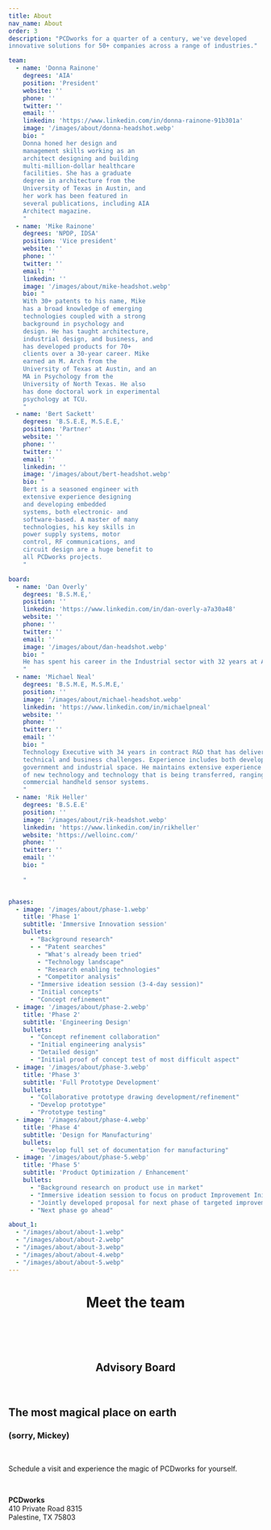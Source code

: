 ```yaml
---
title: About
nav_name: About
order: 3
description: "PCDworks for a quarter of a century, we've developed
innovative solutions for 50+ companies across a range of industries."

team:
  - name: 'Donna Rainone'
    degrees: 'AIA'
    position: 'President'
    website: ''
    phone: ''
    twitter: ''
    email: ''
    linkedin: 'https://www.linkedin.com/in/donna-rainone-91b301a'
    image: '/images/about/donna-headshot.webp'
    bio: "
    Donna honed her design and
    management skills working as an
    architect designing and building
    multi-million-dollar healthcare
    facilities. She has a graduate
    degree in architecture from the
    University of Texas in Austin, and
    her work has been featured in
    several publications, including AIA
    Architect magazine.
    "
  - name: 'Mike Rainone'
    degrees: 'NPDP, IDSA'
    position: 'Vice president'
    website: ''
    phone: ''
    twitter: ''
    email: ''
    linkedin: ''
    image: '/images/about/mike-headshot.webp'
    bio: "
    With 30+ patents to his name, Mike
    has a broad knowledge of emerging
    technologies coupled with a strong
    background in psychology and
    design. He has taught architecture,
    industrial design, and business, and
    has developed products for 70+
    clients over a 30-year career. Mike
    earned an M. Arch from the
    University of Texas at Austin, and an
    MA in Psychology from the
    University of North Texas. He also
    has done doctoral work in experimental
    psychology at TCU.
    "
  - name: 'Bert Sackett'
    degrees: 'B.S.E.E, M.S.E.E,'
    position: 'Partner'
    website: ''
    phone: ''
    twitter: ''
    email: ''
    linkedin: ''
    image: '/images/about/bert-headshot.webp'
    bio: "
    Bert is a seasoned engineer with
    extensive experience designing
    and developing embedded
    systems, both electronic- and
    software-based. A master of many
    technologies, his key skills in
    power supply systems, motor
    control, RF communications, and
    circuit design are a huge benefit to
    all PCDworks projects.
    "

board:
  - name: 'Dan Overly'
    degrees: 'B.S.M.E,'
    position: ''
    linkedin: 'https://www.linkedin.com/in/dan-overly-a7a30a48'
    website: ''
    phone: ''
    twitter: ''
    email: ''
    image: '/images/about/dan-headshot.webp'
    bio: "
    He has spent his career in the Industrial sector with 32 years at ABB focused on automation in engineering, product development ,product management, sales, marketing, and service in various leadership roles around the world.  He brings a perspective for PCD and our clients that is market facing and real-world practical. He has a passion for helping business grow, seeing ideas become reality and delivering results.
    "
  - name: 'Michael Neal'
    degrees: 'B.S.M.E, M.S.M.E,'
    position: ''
    image: '/images/about/michael-headshot.webp'
    linkedin: 'https://www.linkedin.com/in/michaelpneal'
    website: ''
    phone: ''
    twitter: ''
    email: ''
    bio: "
    Technology Executive with 34 years in contract R&D that has delivered countless solutions to a broad range of
    technical and business challenges. Experience includes both development of technology and business in the
    government and industrial space. He maintains extensive experience in the design, development, and qualification
    of new technology and technology that is being transferred, ranging from complex electromechanical systems to
    commercial handheld sensor systems.
    "
  - name: 'Rik Heller'
    degrees: 'B.S.E.E'
    position: ''
    image: '/images/about/rik-headshot.webp'
    linkedin: 'https://www.linkedin.com/in/rikheller'
    website: 'https://welloinc.com/'
    phone: ''
    twitter: ''
    email: ''
    bio: "
    
    "


phases:
  - image: '/images/about/phase-1.webp'
    title: 'Phase 1'
    subtitle: 'Immersive Innovation session'
    bullets:
      - "Background research"
      - - "Patent searches"
        - "What's already been tried"
        - "Technology landscape"
        - "Research enabling technologies"
        - "Competitor analysis"
      - "Immersive ideation session (3-4-day session)"
      - "Initial concepts"
      - "Concept refinement"
  - image: '/images/about/phase-2.webp'
    title: 'Phase 2'
    subtitle: 'Engineering Design'
    bullets:
      - "Concept refinement collaboration"
      - "Initial engineering analysis"
      - "Detailed design"
      - "Initial proof of concept test of most difficult aspect"
  - image: '/images/about/phase-3.webp'
    title: 'Phase 3'
    subtitle: 'Full Prototype Development'
    bullets:
      - "Collaborative prototype drawing development/refinement"
      - "Develop prototype"
      - "Prototype testing"
  - image: '/images/about/phase-4.webp'
    title: 'Phase 4'
    subtitle: 'Design for Manufacturing'
    bullets:
      - "Develop full set of documentation for manufacturing"
  - image: '/images/about/phase-5.webp'
    title: 'Phase 5'
    subtitle: 'Product Optimization / Enhancement'
    bullets:
      - "Background research on product use in market"
      - "Immersive ideation session to focus on product Improvement Initial concepts"
      - "Jointly developed proposal for next phase of targeted improvements"
      - "Next phase go ahead"

about_1:
  - "/images/about/about-1.webp"
  - "/images/about/about-2.webp"
  - "/images/about/about-3.webp"
  - "/images/about/about-4.webp"
  - "/images/about/about-5.webp"
---
```

<text-image :images="about_1">
<template v-slot:primary>

## We've got the experience to
# Make it happen
<br/>

*For a quarter of a century, we've developed
innovative solutions for 50+ companies across a
range of industries. 
*We've racked up more
than 40 patents along the way. 
*Our projects span
industries including renewable energy,
transportation, medical, oil and gas, food
processing, military, and consumer goods. 

##To us, diversity is our strength.##

Made up of a core team of passionate and experienced scientists,
engineers, and technical development experts, we also call upon a global
network of industry and academic resources with deep knowledge and
expertise in their respective fields to bring together the right team for your
particular project.

Bottom line? When you're ready to get your idea out into the world, we've got
the creativity, curiosity, deep knowledge (small egos) to make it happen.

</template>
</text-image>

<backing>
<center>

# Meet the team

<br/>
<people :people="team"></people>
<br/>
<br/>

## Advisory Board

<br/>
<people :people="board"></people>
</center>
</backing>
<text-image image="/images/about/meeting.webp" :extra="true">
<template v-slot:primary>

## Our goal is to help you<br/>know you can succeed.
# Period
<br/>

As a knowledge-based company, we use a stage gate
approach that involves constant testing, refinement,
and communication. This cycle of gaining knowledge
through iterative research, experimentation, and
discovery results in learning which informs knowledge, 
which we apply to reduce risk; it's a proven methodology 
that breaks down a complex problem, prioritizes next steps, 
and increases your likelihood of success.

Here's what you can expect when you work with us.

</template>
<template v-slot:extra>

## Initial discussion where we cover:
<br/>

* NDA agreement
* Understanding of Ownership of IP
* Joint Development of Problem Statement
* Joint Development of Approach
* Phase 1 Proposal

</template>
</text-image>
<phases :phases="phases">
</phases>

<image-fader image="/images/about/mickey.webp">

## The most magical place on earth
### (sorry, Mickey)
<br/>

Schedule a visit and experience the magic
of PCDworks for yourself.

<br/>

**PCDworks**
<br/>
410 Private Road 8315
<br/>
Palestine, TX 75803

</image-fader>
